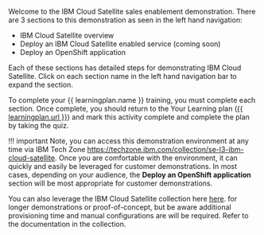 Welcome to the IBM Cloud Satellite sales enablement demonstration.  There are 3 sections to this demonstration as seen in the left hand navigation:

 - IBM Cloud Satellite overview
 - Deploy an IBM Cloud Satellite enabled service (coming soon)
 - Deploy an OpenShift application

Each of these sections has detailed steps for demonstrating IBM Cloud Satellite. Click on each section name in the left hand navigation bar to expand the section.



To complete your {{ learningplan.name }} training, you must complete each section.  Once complete, you should return to the Your Learning plan (<a href="{{ learningplan.url }}" target="_blank">{{ learningplan.url }}</a>) and mark this activity complete and complete the plan by taking the quiz.

!!! important
    Note, you can access this demonstration environment at any time via IBM Tech Zone <a href="https://techzone.ibm.com/collection/se-l3-ibm-cloud-satellite" target="_blank">https://techzone.ibm.com/collection/se-l3-ibm-cloud-satellite</a>. Once you are comfortable with the environment, it can quickly and easily be leveraged for customer demonstrations. In most cases, depending on your audience, the **Deploy an OpenShift application** section will be most appropriate for customer demonstrations.

You can also leverage the IBM Cloud Satellite collection here <a href="https://techzone.ibm.com/collection/SetupIBMCloudSatelliteLocationInAWS" target="_blank">here</a>. for longer demonstrations or proof-of-concept, but be aware additional provisioning time and manual configurations are will be required.  Refer to the documentation in the collection.
